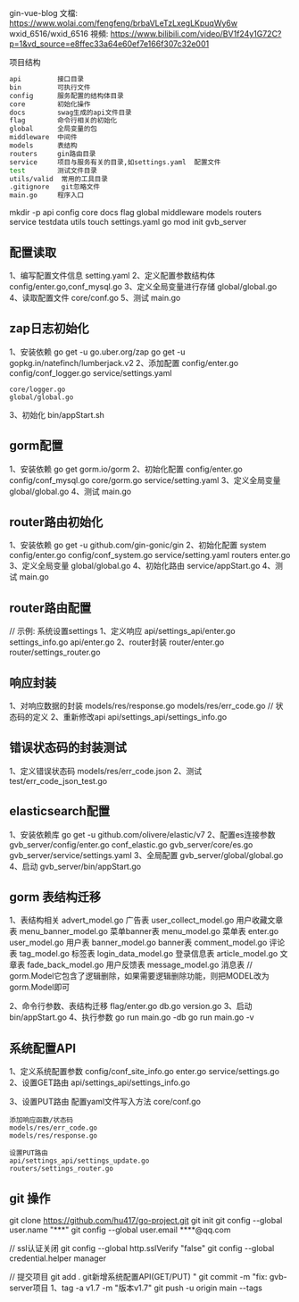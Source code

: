 
gin-vue-blog
    文檔:
    https://www.wolai.com/fengfeng/brbaVLeTzLxegLKpuqWy6w
    wxid_6516/wxid_6516
    視頻:
    https://www.bilibili.com/video/BV1f24y1G72C?p=1&vd_source=e8ffec33a64e60ef7e166f307c32e001

项目结构
```bash
api         接口目录
bin         可执行文件
config      服务配置的结构体目录
core        初始化操作
docs        swag生成的api文件目录
flag        命令行相关的初始化
global      全局变量的包
middleware  中间件
models      表结构
routers     gin路由目录
service     项目与服务有关的目录,如settings.yaml  配置文件
test        测试文件目录
utils/valid  常用的工具目录
.gitignore   git忽略文件
main.go     程序入口


```

mkdir -p api config core docs flag global middleware models routers service testdata utils
touch settings.yaml
go mod init gvb_server

## 配置读取
1、编写配置文件信息
   setting.yaml
2、定义配置参数结构体
   config/enter.go,conf_mysql.go
3、定义全局变量进行存储
   global/global.go
4、读取配置文件
   core/conf.go
5、测试
   main.go

## zap日志初始化
1、安装依赖
    go get -u go.uber.org/zap
    go get -u gopkg.in/natefinch/lumberjack.v2
2、添加配置
    config/enter.go
    config/conf_logger.go
    service/settings.yaml

    core/logger.go
    global/global.go

3、初始化
    bin/appStart.sh

## gorm配置
1、安装依赖
    go get gorm.io/gorm
2、初始化配置
    config/enter.go
    config/conf_mysql.go
    core/gorm.go
    service/setting.yaml
3、定义全局变量
    global/global.go
4、测试
    main.go


## router路由初始化
1、安装依赖
    go get -u github.com/gin-gonic/gin
2、初始化配置
    system
        config/enter.go
        config/conf_system.go
        service/setting.yaml
    routers
        enter.go
3、定义全局变量
    global/global.go
4、初始化路由
    service/appStart.go
4、测试
    main.go

## router路由配置
// 示例: 系统设置settings
1、定义响应
    api/settings_api/enter.go settings_info.go
    api/enter.go
2、router封装
    router/enter.go
    router/settings_router.go

## 响应封装
1、对响应数据的封装
    models/res/response.go
    models/res/err_code.go // 状态码的定义
2、重新修改api
    api/settings_api/settings_info.go

## 错误状态码的封装测试
1、定义错误状态码
    models/res/err_code.json
2、测试
    test/err_code_json_test.go


## elasticsearch配置
1、安装依赖库
    go get -u github.com/olivere/elastic/v7
2、配置es连接参数
    gvb_server/config/enter.go conf_elastic.go
    gvb_server/core/es.go
    gvb_server/service/settings.yaml
3、全局配置
    gvb_server/global/global.go
4、启动
    gvb_server/bin/appStart.go

## gorm 表结构迁移
1、表结构相关
    advert_model.go          广告表
    user_collect_model.go    用户收藏文章表
    menu_banner_model.go     菜单banner表
    menu_model.go            菜单表
    enter.go
    user_model.go            用户表
    banner_model.go          banner表
    comment_model.go         评论表
    tag_model.go             标签表
    login_data_model.go      登录信息表
    article_model.go         文章表
    fade_back_model.go       用户反馈表
    message_model.go         消息表
    // gorm.Model它包含了逻辑删除，如果需要逻辑删除功能，则把MODEL改为gorm.Model即可

2、命令行参数、表结构迁移
    flag/enter.go db.go version.go
3、启动
    bin/appStart.go
4、执行参数
    go run main.go -db
    go run main.go -v

## 系统配置API
1、定义系统配置参数
    config/conf_site_info.go enter.go
    service/settings.go
2、设置GET路由
    api/settings_api/settings_info.go

3、设置PUT路由
    配置yaml文件写入方法
    core/conf.go

    添加响应函数/状态码
    models/res/err_code.go
    models/res/response.go

    设置PUT路由 
    api/settings_api/settings_update.go
    routers/settings_router.go




## git 操作
git clone https://github.com/hu417/go-project.git
git init
git config --global user.name "***"
git config --global user.email ****@qq.com

// ssl认证关闭
git config --global http.sslVerify "false"
git config --global credential.helper manager

// 提交项目
git add .
git新增系统配置API(GET/PUT)
" 
git  commit -m "fix: gvb-server项目
1、tag -a v1.7 -m "版本v1.7"
git push -u origin main --tags

















































































